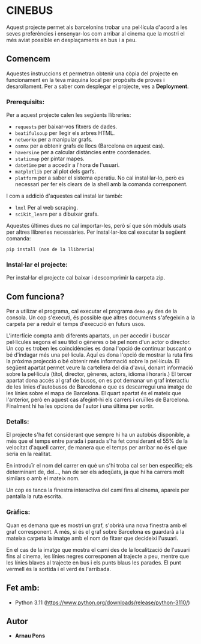 # CINEBUS

Aquest projecte permet als barcelonins trobar una pel·lícula d'acord a les seves preferències i ensenyar-los com arribar al cinema que la mostri el més aviat possible en desplaçaments en bus i a peu.

## Comencem

Aquestes instruccions et permetran obtenir una còpia del projecte en funcionament en la teva màquina local per propòsits de proves i desarollament. Per a saber com desplegar el projecte, ves a **Deployment**.

### Prerequisits:

Per a aquest projecte calen les següents llibreries:

* `requests` per baixar-vos fitxers de dades.
* `beatifulsoup` per llegir els arbres HTML.
* `networkx` per a manipular grafs.
* `osmnx` per a obtenir grafs de llocs (Barcelona en aquest cas).
* `haversine` per a calcular distàncies entre coordenades.
* `staticmap` per pintar mapes.
* `datetime` per a accedir a l'hora de l'usuari.
* `matplotlib` per al plot dels garfs.
* `platform` per a saber el sistema operatiu. No cal instal·lar-lo, però es necessari per fer els clears de la shell amb la comanda corresponent.

I com a addició d'aquestes cal instal·lar també:

* `lmxl` Per al web scraping.
* `scikit_learn` per a dibuixar grafs.

Aquestes últimes dues no cal importar-les, però sí que són mòduls usats per altres llibreries necessàries.
Per instal·lar-los cal executar la següent comanda:

```
pip install (nom de la llibreria)
```

### Instal·lar el projecte:

Per instal·lar el projecte cal baixar i descomprimir la carpeta zip.

## Com funciona?

Per a utilizar el programa, cal executar el programa `demo.py` des de la consola. Un cop s'executi, és possible que altres documents s'afegeixin a la carpeta per a reduïr el temps d'execució en futurs usos.

L'interfície compta amb diferents apartats, un per accedir i buscar pel·lícules segons el seu títol o gèneres o bé pel nom d'un actor o director. Un cop es troben les coincidències es dona l'opció de continuar buscant o bé d'indagar més una pel·lícula. Aquí es dona l'opció de mostrar la ruta fins la pròxima projecció o bé obtenir més informació sobre la pel·lícula. El següent apartat permet veure la cartellera del dia d'avui, donant informació sobre la pel·lícula (títol, director, gèneres, actors, idioma i horaris.) El tercer apartat dona accés al graf de busos, on es pot demanar un graf interactiu de les línies d'autobusos de Barcelona o que es descarregui una imatge de les línies sobre el mapa de Barcelona. El quart apartat és el mateix que l'anterior, però en aquest cas afegint-hi els carrers i cruïlles de Barcelona. Finalment hi ha les opcions de l'autor i una última per sortir.

### Detalls:

El projecte s'ha fet considerant que sempre hi ha un autobús disponible, a més que el temps entre parada i parada s'ha fet considerant el 55% de la velocitat d'aquell carrer, de manera que el temps per arribar no és el que seria en la realitat.

En introduïr el nom del carrer en què un s'hi troba cal ser ben específic; els determinant de, del..., han de ser els adeqüats, ja que hi ha carrers molt similars o amb el mateix nom.

Un cop es tanca la finestra interactiva del camí fins al cinema, apareix per pantalla la ruta escrita.

### Gràfics:

Quan es demana que es mostri un graf, s'obrirà una nova finestra amb el graf corresponent. A més, si és el graf sobre Barcelona es guardarà a la mateixa carpeta la imatge amb el nom de fitxer que decideixi l'usuari.

 En el cas de la imatge que mostra el camí des de la localització de l'usuari fins al cinema, les línies negres corresponen al trajecte a peu, mentre que les línies blaves al trajecte en bus i els punts blaus les parades. El punt vermell és la sortida i el verd és l'arribada.

## Fet amb:

* Python 3.11 (https://www.python.org/downloads/release/python-3110/)


## Autor

* **Arnau Pons** 


